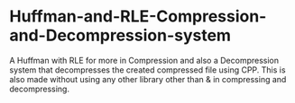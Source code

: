 # Huffman-and-RLE-Compression-and-Decompression-system
A Huffman with RLE for more in Compression and also a Decompression system that decompresses the created compressed file using CPP.
This is also made without using any other library other than <iostream> & <stream> in compressing and decompressing.
